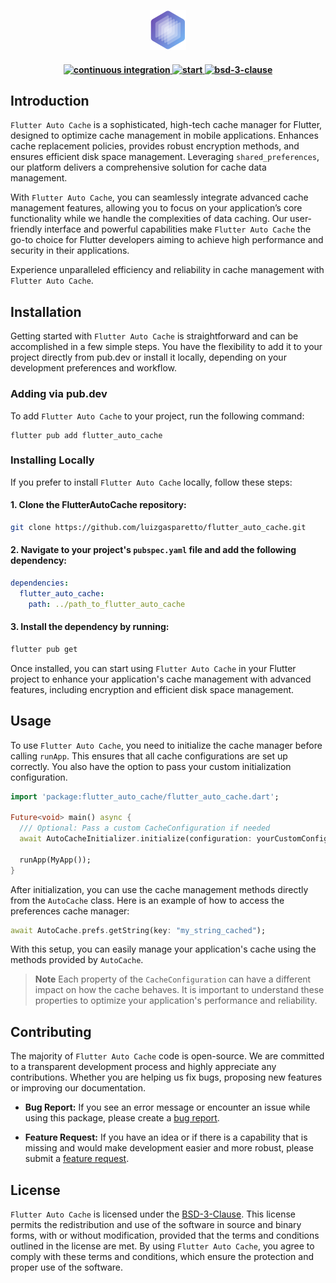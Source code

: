 <p align="center">
  <a href="https://github.com/luizgasparetto/flutter_auto_cache">
  <img src="https://raw.githubusercontent.com/luizgasparetto/flutter_auto_cache/main/docs/assets/logo.png">
  </a>
</p>


<h4 align="center">
  <a href="https://github.com/luizgasparetto/flutter_auto_cache/actions/workflows/ci.yaml">
    <img src="https://img.shields.io/github/actions/workflow/status/luizgasparetto/flutter_auto_cache/ci.yaml?branch=main&label=pipeline&style=flat-square&color=blue" alt="continuous integration" style="height: 20px;">
  </a>
  <a href="https://github.com/luizgasparetto/flutter_auto_cache/stargazers">
    <img src="https://img.shields.io/github/stars/luizgasparetto/flutter_auto_cache?style=flat-square" alt="start" style="height: 20px;">
  </a>
  <a href="https://opensource.org/license/bsd-3-clause">
  <img src="https://img.shields.io/github/license/luizgasparetto/flutter_auto_cache?style=flat-square&color=blue" alt="bsd-3-clause" style: "height: 20px;">
  </a>
  <br>
</h4>


## Introduction

`Flutter Auto Cache` is a sophisticated, high-tech cache manager for Flutter, designed to optimize cache management in mobile applications. Enhances cache replacement policies, provides robust encryption methods, and ensures efficient disk space management. Leveraging `shared_preferences`, our platform delivers a comprehensive solution for cache data management.

With `Flutter Auto Cache`, you can seamlessly integrate advanced cache management features, allowing you to focus on your application’s core functionality while we handle the complexities of data caching. Our user-friendly interface and powerful capabilities make `Flutter Auto Cache` the go-to choice for Flutter developers aiming to achieve high performance and security in their applications.

Experience unparalleled efficiency and reliability in cache management with `Flutter Auto Cache`.


## Installation 

Getting started with `Flutter Auto Cache` is straightforward and can be accomplished in a few simple steps. You have the flexibility to add it to your project directly from pub.dev or install it locally, depending on your development preferences and workflow.


### Adding via pub.dev
To add `Flutter Auto Cache` to your project, run the following command:

```
flutter pub add flutter_auto_cache
```

### Installing Locally
If you prefer to install `Flutter Auto Cache` locally, follow these steps:

#### 1. Clone the FlutterAutoCache repository:

```bash
git clone https://github.com/luizgasparetto/flutter_auto_cache.git
```

#### 2. Navigate to your project's `pubspec.yaml` file and add the following dependency:
```yaml
dependencies:
  flutter_auto_cache:
    path: ../path_to_flutter_auto_cache
```

#### 3. Install the dependency by running:
```bash
flutter pub get
```

Once installed, you can start using `Flutter Auto Cache` in your Flutter project to enhance your application's cache management with advanced features, including encryption and efficient disk space management.

## Usage
To use `Flutter Auto Cache`, you need to initialize the cache manager before calling `runApp`. This ensures that all cache configurations are set up correctly. You also have the option to pass your custom initialization configuration.

```dart
import 'package:flutter_auto_cache/flutter_auto_cache.dart';

Future<void> main() async {
  /// Optional: Pass a custom CacheConfiguration if needed
  await AutoCacheInitializer.initialize(configuration: yourCustomConfiguration);

  runApp(MyApp());
}
```

After initialization, you can use the cache management methods directly from the `AutoCache` class. Here is an example of how to access the preferences cache manager:

```dart
await AutoCache.prefs.getString(key: "my_string_cached");
```

With this setup, you can easily manage your application's cache using the methods provided by `AutoCache`.

> **Note**
> Each property of the `CacheConfiguration` can have a different impact on how the cache behaves. It is important to understand these properties to optimize your application's performance and reliability.


## Contributing

The majority of `Flutter Auto Cache` code is open-source. We are committed to a transparent development process and highly appreciate any contributions. Whether you are helping us fix bugs, proposing new features or improving our documentation.

- **Bug Report:** If you see an error message or encounter an issue while using this package, please create a [bug report](https://github.com/luizgasparetto/flutter_auto_cache/issues/new?assignees=&labels=type%3A+feature+request&template=BUG-REPORT.yml).

- **Feature Request:** If you have an idea or if there is a capability that is missing and would make development easier and more robust, please submit a [feature request](https://github.com/luizgasparetto/flutter_auto_cache/issues/new?assignees=&labels=type%3A+feature+request&template=SUGGESTION-REQUEST.yml).

## License

`Flutter Auto Cache` is licensed under the [BSD-3-Clause](./LICENSE). This license permits the redistribution and use of the software in source and binary forms, with or without modification, provided that the terms and conditions outlined in the license are met. By using `Flutter Auto Cache`, you agree to comply with these terms and conditions, which ensure the protection and proper use of the software.
